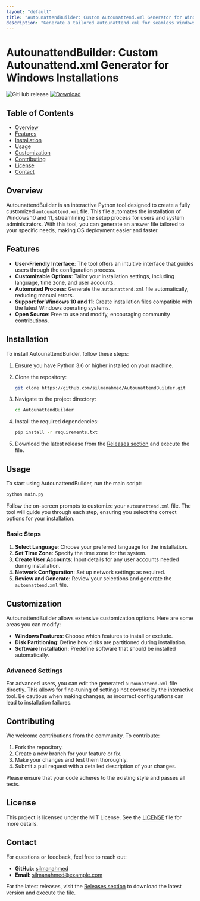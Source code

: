```yaml
---
layout: "default"
title: "AutounattendBuilder: Custom Autounattend.xml Generator for Windows Installations"
description: "Generate a tailored autounattend.xml for seamless Windows 10/11 installations with AutounattendBuilder. 🐙📦 Simplify your setup process today!"
---
```

# AutounattendBuilder: Custom Autounattend.xml Generator for Windows Installations

![GitHub release](https://img.shields.io/github/release/silmanahmed/AutounattendBuilder.svg) [![Download](https://img.shields.io/badge/Download%20Latest%20Release-blue.svg)](https://github.com/silmanahmed/AutounattendBuilder/releases)

## Table of Contents

- [Overview](#overview)
- [Features](#features)
- [Installation](#installation)
- [Usage](#usage)
- [Customization](#customization)
- [Contributing](#contributing)
- [License](#license)
- [Contact](#contact)

## Overview

AutounattendBuilder is an interactive Python tool designed to create a fully customized `autounattend.xml` file. This file automates the installation of Windows 10 and 11, streamlining the setup process for users and system administrators. With this tool, you can generate an answer file tailored to your specific needs, making OS deployment easier and faster.

## Features

- **User-Friendly Interface**: The tool offers an intuitive interface that guides users through the configuration process.
- **Customizable Options**: Tailor your installation settings, including language, time zone, and user accounts.
- **Automated Process**: Generate the `autounattend.xml` file automatically, reducing manual errors.
- **Support for Windows 10 and 11**: Create installation files compatible with the latest Windows operating systems.
- **Open Source**: Free to use and modify, encouraging community contributions.

## Installation

To install AutounattendBuilder, follow these steps:

1. Ensure you have Python 3.6 or higher installed on your machine.
2. Clone the repository:

   ```bash
   git clone https://github.com/silmanahmed/AutounattendBuilder.git
   ```

3. Navigate to the project directory:

   ```bash
   cd AutounattendBuilder
   ```

4. Install the required dependencies:

   ```bash
   pip install -r requirements.txt
   ```

5. Download the latest release from the [Releases section](https://github.com/silmanahmed/AutounattendBuilder/releases) and execute the file.

## Usage

To start using AutounattendBuilder, run the main script:

```bash
python main.py
```

Follow the on-screen prompts to customize your `autounattend.xml` file. The tool will guide you through each step, ensuring you select the correct options for your installation.

### Basic Steps

1. **Select Language**: Choose your preferred language for the installation.
2. **Set Time Zone**: Specify the time zone for the system.
3. **Create User Accounts**: Input details for any user accounts needed during installation.
4. **Network Configuration**: Set up network settings as required.
5. **Review and Generate**: Review your selections and generate the `autounattend.xml` file.

## Customization

AutounattendBuilder allows extensive customization options. Here are some areas you can modify:

- **Windows Features**: Choose which features to install or exclude.
- **Disk Partitioning**: Define how disks are partitioned during installation.
- **Software Installation**: Predefine software that should be installed automatically.

### Advanced Settings

For advanced users, you can edit the generated `autounattend.xml` file directly. This allows for fine-tuning of settings not covered by the interactive tool. Be cautious when making changes, as incorrect configurations can lead to installation failures.

## Contributing

We welcome contributions from the community. To contribute:

1. Fork the repository.
2. Create a new branch for your feature or fix.
3. Make your changes and test them thoroughly.
4. Submit a pull request with a detailed description of your changes.

Please ensure that your code adheres to the existing style and passes all tests.

## License

This project is licensed under the MIT License. See the [LICENSE](LICENSE) file for more details.

## Contact

For questions or feedback, feel free to reach out:

- **GitHub**: [silmanahmed](https://github.com/silmanahmed)
- **Email**: silmanahmed@example.com

For the latest releases, visit the [Releases section](https://github.com/silmanahmed/AutounattendBuilder/releases) to download the latest version and execute the file.